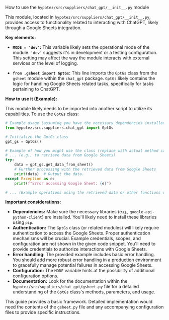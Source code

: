 How to use the `hypotez/src/suppliers/chat_gpt/__init__.py` module

This module, located in `hypotez/src/suppliers/chat_gpt/__init__.py`, provides access to functionality related to interacting with ChatGPT, likely through a Google Sheets integration.

**Key elements:**

* **`MODE = 'dev'`:**  This variable likely sets the operational mode of the module.  `'dev'` suggests it's in development or a testing configuration.  This setting may affect the way the module interacts with external services or the level of logging.

* **`from .gsheet import GptGs`:**  This line imports the `GptGs` class from the `gsheet` module within the `chat_gpt` package.  `GptGs` likely contains the logic for handling Google Sheets related tasks, specifically for tasks pertaining to ChatGPT.

**How to use it (Example):**

This module likely needs to be imported into another script to utilize its capabilities.  To use the `GptGs` class:


```python
# Example usage (assuming you have the necessary dependencies installed)
from hypotez.src.suppliers.chat_gpt import GptGs

# Initialize the GptGs class
gpt_gs = GptGs()

# Example of how you might use the class (replace with actual method calls)
# ... (e.g., to retrieve data from Google Sheets)
try:
    data = gpt_gs.get_data_from_sheet()
    # Further processing with the retrieved data from Google Sheets
    print(data)  # Output the data.
except Exception as e:
    print(f"Error accessing Google Sheet: {e}")

# ... (Example operations using the retrieved data or other functions within the GptGs class)
```

**Important considerations:**

* **Dependencies:** Make sure the necessary libraries (e.g., `google-api-python-client`) are installed.  You'll likely need to install these libraries using `pip`.
* **Authentication:**  The `GptGs` class (or related modules) will likely require authentication to access the Google Sheets.  Proper authentication mechanisms will be crucial.  Example credentials, scopes, and configuration are not shown in the given code snippet. You'll need to provide credentials to authorize interactions with Google Sheets.
* **Error handling:** The provided example includes basic error handling.  You should add more robust error handling in a production environment to gracefully manage potential failures in accessing Google Sheets.
* **Configuration:** The `MODE` variable hints at the possibility of additional configuration options.
* **Documentation:**  Look for the documentation within the `hypotez/src/suppliers/chat_gpt/gsheet.py` file for a detailed understanding of the `GptGs` class's methods, parameters, and usage.

This guide provides a basic framework.  Detailed implementation would need the contents of the `gsheet.py` file and any accompanying configuration files to provide specific instructions.